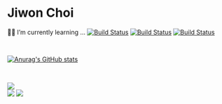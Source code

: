 <div align="left">
  
  <!--img align="right" src="https://github-readme-stats.vercel.app/api/top-langs/?username=ziuge"/-->
  <!--img align="right" src="https://github-readme-stats.vercel.app/api?username=ziuge"/-->
  
  
# Jiwon Choi

  🧑‍💻 I’m currently learning ...
[![Build Status](https://img.shields.io/badge/iOS-000000?style=flat-square&logo=apple&logoColor=white)](https://travis-ci.org/joemccann/dillinger) [![Build Status](https://img.shields.io/badge/Swift-orange?style=flat-square&logo=Swift&logoColor=white)](https://travis-ci.org/joemccann/dillinger)
[![Build Status](https://img.shields.io/badge/Python-3766AB?style=flat-square&logo=Python&logoColor=white)](https://travis-ci.org/joemccann/dillinger)

  
  <br>
  
  [![Anurag's GitHub stats](https://github-readme-stats.vercel.app/api?username=ziuge)](https://github.com/anuraghazra/github-readme-stats)
  
  <br>
  
  <a href="https://github.com/ziuge"><img src="https://hits.seeyoufarm.com/api/count/incr/badge.svg?url=https%3A%2F%2Fgithub.com%2Fziuge&count_bg=%23000000&title_bg=%23000000&icon=github.svg&icon_color=%23E7E7E7&title=GitHub&edge_flat=false)"/></a>  
  <a href="https://velog.io/@ziuge"><img src="https://img.shields.io/badge/ziuge.log-3DDC84?style=flat-square&logo=Velog&logoColor=white"/></a> <a href="https://eraser-adventure.tistory.com"><img src="https://img.shields.io/badge/eraser-adventure-000000?style=flat-square&logo=Blogger&logoColor=white"/></a> 
  
  <br>

  
</div>

<!--
**ziuge/ziuge** is a ✨ _special_ ✨ repository because its `README.md` (this file) appears on your GitHub profile.

Here are some ideas to get you started:

- 🔭 I’m currently working on ...
- 🌱 I’m currently learning ...
- 👯 I’m looking to collaborate on ...
- 🤔 I’m looking for help with ...
- 💬 Ask me about ...
- 📫 How to reach me: ...
- 😄 Pronouns: ...
- ⚡ Fun fact: ...  

[![Velog's GitHub stats](https://velog-readme-stats.vercel.app/api?name=ziuge)](https://velog.io/@ziuge)
[![Tistory's Card](https://github-readme-tistory-card.vercel.app/api?name=eraser-adventure&postId=57&theme=default)](https://eraser-adventure.tistory.com/category)
-->
